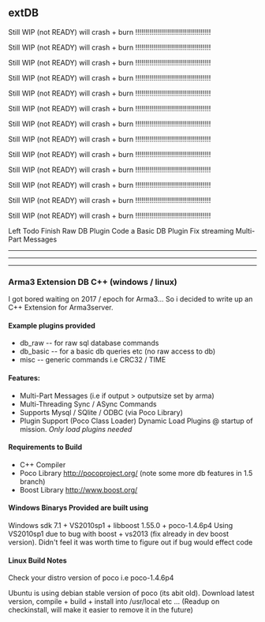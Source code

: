 ## extDB

Still WIP (not READY) will crash + burn !!!!!!!!!!!!!!!!!!!!!!!!!!!!!!!!!!!!!!

Still WIP (not READY) will crash + burn !!!!!!!!!!!!!!!!!!!!!!!!!!!!!!!!!!!!!!

Still WIP (not READY) will crash + burn !!!!!!!!!!!!!!!!!!!!!!!!!!!!!!!!!!!!!!

Still WIP (not READY) will crash + burn !!!!!!!!!!!!!!!!!!!!!!!!!!!!!!!!!!!!!!

Still WIP (not READY) will crash + burn !!!!!!!!!!!!!!!!!!!!!!!!!!!!!!!!!!!!!!

Still WIP (not READY) will crash + burn !!!!!!!!!!!!!!!!!!!!!!!!!!!!!!!!!!!!!!

Still WIP (not READY) will crash + burn !!!!!!!!!!!!!!!!!!!!!!!!!!!!!!!!!!!!!!

Still WIP (not READY) will crash + burn !!!!!!!!!!!!!!!!!!!!!!!!!!!!!!!!!!!!!!

Still WIP (not READY) will crash + burn !!!!!!!!!!!!!!!!!!!!!!!!!!!!!!!!!!!!!!

Still WIP (not READY) will crash + burn !!!!!!!!!!!!!!!!!!!!!!!!!!!!!!!!!!!!!!

Still WIP (not READY) will crash + burn !!!!!!!!!!!!!!!!!!!!!!!!!!!!!!!!!!!!!!

Still WIP (not READY) will crash + burn !!!!!!!!!!!!!!!!!!!!!!!!!!!!!!!!!!!!!!

Still WIP (not READY) will crash + burn !!!!!!!!!!!!!!!!!!!!!!!!!!!!!!!!!!!!!!

Left Todo
Finish Raw DB Plugin
Code a Basic DB Plugin
Fix streaming Multi-Part Messages


---------------
---------------
---------------


### Arma3 Extension DB  C++ (windows / linux)

I got bored waiting on 2017 / epoch for Arma3...
So i decided to write up an C++ Extension for Arma3server.


#### Example plugins provided
- db_raw   -- for raw sql database commands
- db_basic -- for a basic db queries etc (no raw access to db)
- misc     -- generic commands i.e CRC32 / TIME

#### Features:

 - Multi-Part Messages (i.e if output > outputsize set by arma)
 - Multi-Threading Sync / ASync Commands
 - Supports Mysql / SQlite / ODBC  (via Poco Library)
 - Plugin Support (Poco Class Loader) Dynamic Load Plugins @ startup of
   mission. *Only load plugins needed*

#### Requirements to Build

 - C++ Compiler
 - Poco Library http://pocoproject.org/  (note some more db features in 1.5 branch)
 - Boost Library http://www.boost.org/


#### Windows Binarys Provided are built using

Windows sdk 7.1 + VS2010sp1 + libboost 1.55.0 + poco-1.4.6p4
Using VS2010sp1 due to bug with boost + vs2013 (fix already in dev boost version).
Didn't feel it was worth time to figure out if bug would effect code


#### Linux Build Notes

Check your distro version of poco i.e poco-1.4.6p4

Ubuntu is using debian stable version of poco (its abit old). 
Download latest version, compile + build + install into /usr/local etc ... (Readup on checkinstall, will make it easier to remove it in the future)
